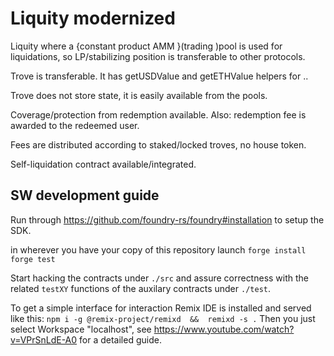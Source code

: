 # Liquity modernized
Liquity where a {constant product AMM }(trading )pool is used for liquidations,
so LP/stabilizing position is transferable to other protocols.

Trove is transferable. It has getUSDValue and getETHValue helpers for ..

Trove does not store state, it is easily available from the pools.

Coverage/protection from redemption available. Also: redemption fee is awarded to the redeemed user.

Fees are distributed according to staked/locked troves, no house token.

Self-liquidation contract available/integrated.

## SW development guide

Run through https://github.com/foundry-rs/foundry#installation to setup the SDK.

in wherever you have your copy of this repository launch
`forge install`
`forge test`

Start hacking the contracts under `./src` and assure correctness with the related `testXY` functions of the auxilary contracts under `./test`.

To get a simple interface for interaction Remix IDE is installed and served like this:
`npm i -g @remix-project/remixd  &&  remixd -s .`
Then you just select Workspace "localhost", see https://www.youtube.com/watch?v=VPrSnLdE-A0 for a detailed guide.
